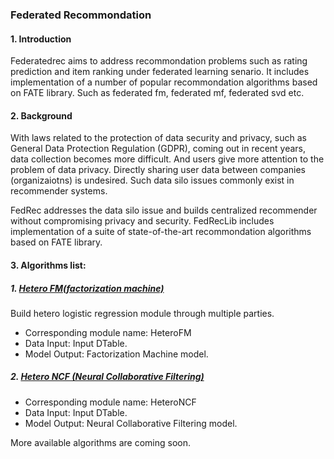 ### Federated Recommondation

#### 1. Introduction

Federatedrec aims to address recommondation problems such as rating prediction and item ranking under federated learning senario. It includes implementation of a number of popular recommondation algorithms based on FATE library. Such as federated fm, federated mf, federated svd etc.

#### 2. Background

With laws related to the protection of data security and privacy, such as General Data Protection Regulation (GDPR), coming out in recent years, data collection becomes more difficult. And users give more attention to the problem of data privacy. Directly sharing user data between companies (organizaiotns) is undesired. Such data silo issues commonly exist in recommender systems.

FedRec addresses the data silo issue and builds centralized recommender without compromising privacy and security. FedRecLib includes implementation of a suite of state-of-the-art recommondation algorithms based on FATE library.

#### 3. Algorithms list:

##### 1. [Hetero FM(factorization machine)](./factorization_machine/README.md)
Build hetero logistic regression module through multiple parties.

- Corresponding module name: HeteroFM
- Data Input: Input DTable.
- Model Output: Factorization Machine model.

##### 2. [Hetero NCF (Neural Collaborative Filtering)](./neural_cf/README.md)
- Corresponding module name: HeteroNCF
- Data Input: Input DTable.
- Model Output: Neural Collaborative Filtering model.

More available algorithms are coming soon.
